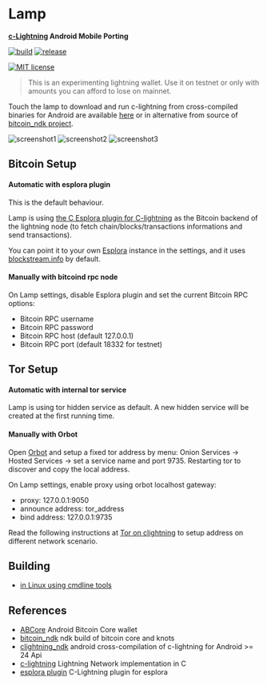 # Lamp 
<strong> [c-Lightning](https://github.com/ElementsProject/lightning) Android Mobile Porting </strong>

[![build](https://github.com/lvaccaro/lamp/workflows/android-master/badge.svg)](https://github.com/lvaccaro/lamp/actions)
[![release](https://github.com/lvaccaro/lamp/workflows/release/badge.svg)](https://github.com/lvaccaro/lamp/actions)

[![MIT license](https://img.shields.io/github/license/lvaccaro/lamp)](https://github.com/lvaccaro/lamp/blob/master/LICENSE)


> This is an experimenting lightning wallet. Use it on testnet or only with amounts you can afford to lose on mainnet.

Touch the lamp to download and run c-lightning from cross-compiled binaries for Android are available [here](https://github.com/lvaccaro/lightning_ndk/releases) or in alternative from source of [bitcoin_ndk project](https://github.com/lvaccaro/lightning_ndk/tree/lightning).

![screenshot1](doc/img/Screen2.png)
![screenshot2](doc/img/Screen1.png)
![screenshot3](doc/img/Screen3.png)


## Bitcoin Setup

#### Automatic with esplora plugin

This is the default behaviour.

Lamp is using [the C Esplora plugin for C-lightning](https://github.com/lvaccaro/esplora_clnd_plugin) as the Bitcoin backend of the lightning node (to fetch chain/blocks/transactions informations and send transactions).

You can point it to your own [Esplora](github.com/Blockstream/esplora) instance in the settings, and it uses [blockstream.info](https://blockstream.info) by default.


#### Manually with bitcoind rpc node
On Lamp settings, disable Esplora plugin and set the current Bitcoin RPC options:

- Bitcoin RPC username
- Bitcoin RPC password
- Bitcoin RPC host (default 127.0.0.1)
- Bitcoin RPC port (default 18332 for testnet)

## Tor Setup

#### Automatic with internal tor service

Lamp is using tor hidden service as default. A new hidden service will be created at the first running time.

#### Manually with Orbot

Open [Orbot](https://github.com/guardianproject/Orbot) and setup a fixed tor address by menu: Onion Services -> Hosted Services -> set a service name and port 9735. Restarting tor to discover and copy the local address.

On Lamp settings, enable proxy using orbot localhost gateway:

- proxy: 127.0.0.1:9050
- announce address: tor_address
- bind address: 127.0.0.1:9735

Read the following instructions at [Tor on clightning](https://lightning.readthedocs.io/TOR.html) to setup address on different network scenario.

## Building

 * [in Linux using cmdline tools](doc/cmdline-tools-setup.md)

## References

- [ABCore](https://github.com/greenaddress/abcore) Android Bitcoin Core wallet
- [bitcoin_ndk](https://github.com/greenaddress/bitcoin_ndk) ndk build of bitcoin core and knots
- [clightning_ndk](https://github.com/lvaccaro/clightning_ndk) android cross-compilation of c-lightning for Android >= 24 Api
- [c-lightning](https://github.com/ElementsProject/lightning) Lightning Network implementation in C
- [esplora plugin](https://github.com/lvaccaro/esplora_clnd_plugin) C-Lightning plugin for esplora
